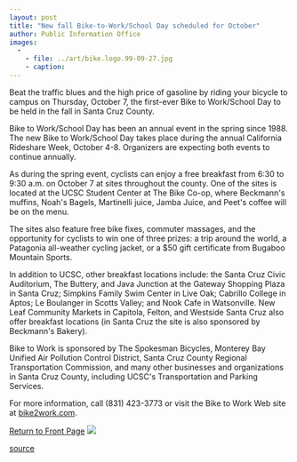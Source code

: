```yaml
---
layout: post
title: "New fall Bike-to-Work/School Day scheduled for October"
author: Public Information Office
images:
  -
    - file: ../art/bike.logo.99-09-27.jpg
    - caption: 
---
```


Beat the traffic blues and the high price of gasoline by riding your bicycle to campus on Thursday, October 7, the first-ever Bike to Work/School Day to be held in the fall in Santa Cruz County.  

  
Bike to Work/School Day has been an annual event in the spring since 1988. The new Bike to Work/School Day takes place during the annual California Rideshare Week, October 4-8. Organizers are expecting both events to continue annually.  
  
As during the spring event, cyclists can enjoy a free breakfast from 6:30 to 9:30 a.m. on October 7 at sites throughout the county. One of the sites is located at the UCSC Student Center at The Bike Co-op, where Beckmann's muffins, Noah's Bagels, Martinelli juice, Jamba Juice, and Peet's coffee will be on the menu.   
  
The sites also feature free bike fixes, commuter massages, and the opportunity for cyclists to win one of three prizes: a trip around the world, a Patagonia all-weather cycling jacket, or a $50 gift certificate from Bugaboo Mountain Sports.  
  
In addition to UCSC, other breakfast locations include: the Santa Cruz Civic Auditorium, The Buttery, and Java Junction at the Gateway Shopping Plaza in Santa Cruz; Simpkins Family Swim Center in Live Oak; Cabrillo College in Aptos; Le Boulanger in Scotts Valley; and Nook Cafe in Watsonville. New Leaf Community Markets in Capitola, Felton, and Westside Santa Cruz also offer breakfast locations (in Santa Cruz the site is also sponsored by Beckmann's Bakery).  
  
Bike to Work is sponsored by The Spokesman Bicycles, Monterey Bay Unified Air Pollution Control District, Santa Cruz County Regional Transportation Commission, and many other businesses and organizations in Santa Cruz County, including UCSC's Transportation and Parking Services.  
  
For more information, call (831) 423-3773 or visit the Bike to Work Web site at [bike2work.com][1].  

[Return to Front Page][2] ![ ][3]


[1]: http://bike2work.com
[2]: ../../index.html
[3]: ../../images/trans.gif

[source](http://www1.ucsc.edu/currents/99-00/09-27/bike.html "Permalink to bike")
